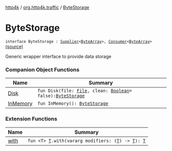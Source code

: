 [http4k](../../index.md) / [org.http4k.traffic](../index.md) / [ByteStorage](./index.md)

# ByteStorage

`interface ByteStorage : `[`Supplier`](https://docs.oracle.com/javase/9/docs/api/java/util/function/Supplier.html)`<`[`ByteArray`](https://kotlinlang.org/api/latest/jvm/stdlib/kotlin/-byte-array/index.html)`>, `[`Consumer`](https://docs.oracle.com/javase/9/docs/api/java/util/function/Consumer.html)`<`[`ByteArray`](https://kotlinlang.org/api/latest/jvm/stdlib/kotlin/-byte-array/index.html)`>` [(source)](https://github.com/http4k/http4k/blob/master/http4k-testing-servirtium/src/main/kotlin/org/http4k/traffic/ByteStorage.kt#L10)

Generic wrapper interface to provide data storage

### Companion Object Functions

| Name | Summary |
|---|---|
| [Disk](-disk.md) | `fun Disk(file: `[`File`](https://docs.oracle.com/javase/9/docs/api/java/io/File.html)`, clean: `[`Boolean`](https://kotlinlang.org/api/latest/jvm/stdlib/kotlin/-boolean/index.html)` = false): `[`ByteStorage`](./index.md) |
| [InMemory](-in-memory.md) | `fun InMemory(): `[`ByteStorage`](./index.md) |

### Extension Functions

| Name | Summary |
|---|---|
| [with](../../org.http4k.core/with.md) | `fun <T> `[`T`](../../org.http4k.core/with.md#T)`.with(vararg modifiers: (`[`T`](../../org.http4k.core/with.md#T)`) -> `[`T`](../../org.http4k.core/with.md#T)`): `[`T`](../../org.http4k.core/with.md#T) |
